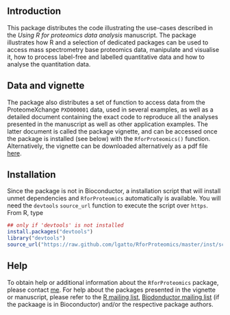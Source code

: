 ## Introduction

This package distributes the code illustrating the use-cases described in the _Using R for proteomics data analysis_ manuscript. 
The package illustrates how R and a selection of dedicated packages can be used to access mass spectrometry base proteomics data, manipulate and visualise it, how to process label-free and labelled quantitative data and how to analyse the quantitation data. 

## Data and vignette

The package also distributes a set of function to access data from the ProteomeXchange `PXD000001` data, used in several examples, as well as a detailed document containing the exact code to reproduce all the analyses presented in the manuscript as well as other application examples. The latter document is called the package vignette, and can be accessed once the package is installed (see below) with the `RforProteomics()` function. Alternatively, the vignette can be downloaded alternatively as a pdf file [here](http://proteome.sysbiol.cam.ac.uk/lgatto/RforProteomics/RforProteomics.pdf). 

## Installation

Since the package is not in Bioconductor, a installation script that will install unmet dependencies and `RforProteomics` automatically is available. You will need the `devtools` `source_url` function to execute the script over `https`. From R, type 

```r
## only if 'devtools' is not installed
install.packages("devtools")
library("devtools")
source_url("https://raw.github.com/lgatto/RforProteomics/master/inst/scripts/installR4P.R")
```

## Help

To obtain help or additional information about the `RforProteomics` package, please contact [me](http://proteome.sysbiol.cam.ac.uk/lgatto/). For help about the packages presented in the vignette or manuscript, please refer to the [R mailing list](https://stat.ethz.ch/mailman/listinfo/r-help), [Biodonductor mailing list](http://www.bioconductor.org/help/mailing-list/#bioconductor) (if the packaage is in Bioconductor) and/or the respective package authors. 

